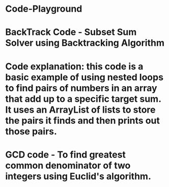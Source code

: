 # Code-Playground
# BackTrack Code - Subset Sum Solver using Backtracking Algorithm
# Code explanation: this code is a basic example of using nested loops to find pairs of numbers in an array that add up to a specific target sum. It uses an ArrayList of lists to store the pairs it finds and then prints out those pairs.
# GCD code - To find greatest common denominator of two integers using Euclid's algorithm. 
